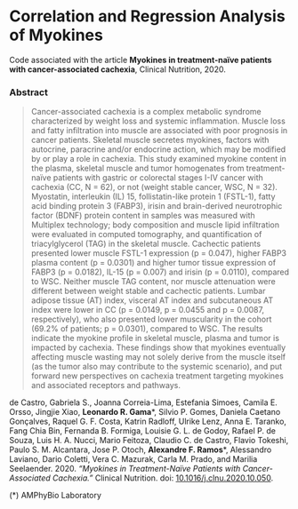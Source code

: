 # Correlation and Regression Analysis of Myokines
Code associated with the article **Myokines in treatment-naïve patients with cancer-associated cachexia**, Clinical Nutrition, 2020.

### Abstract

> Cancer-associated cachexia is a complex metabolic syndrome characterized by weight loss and systemic inflammation. Muscle loss and fatty infiltration into muscle are associated with poor prognosis in cancer patients. Skeletal muscle secretes myokines, factors with autocrine, paracrine and/or endocrine action, which may be modified by or play a role in cachexia. This study examined myokine content in the plasma, skeletal muscle and tumor homogenates from treatment-naïve patients with gastric or colorectal stages I-IV cancer with cachexia (CC, N = 62), or not (weight stable cancer, WSC, N = 32). Myostatin, interleukin (IL) 15, follistatin-like protein 1 (FSTL-1), fatty acid binding protein 3 (FABP3), irisin and brain-derived neurotrophic factor (BDNF) protein content in samples was measured with Multiplex technology; body composition and muscle lipid infiltration were evaluated in computed tomography, and quantification of triacylglycerol (TAG) in the skeletal muscle. Cachectic patients presented lower muscle FSTL-1 expression (p = 0.047), higher FABP3 plasma content (p = 0.0301) and higher tumor tissue expression of FABP3 (p = 0.0182), IL-15 (p = 0.007) and irisin (p = 0.0110), compared to WSC. Neither muscle TAG content, nor muscle attenuation were different between weight stable and cachectic patients. Lumbar adipose tissue (AT) index, visceral AT index and subcutaneous AT index were lower in CC (p = 0.0149, p = 0.0455 and p = 0.0087, respectively), who also presented lower muscularity in the cohort (69.2% of patients; p = 0.0301), compared to WSC. The results indicate the myokine profile in skeletal muscle, plasma and tumor is impacted by cachexia. These findings show that myokines eventually affecting muscle wasting may not solely derive from the muscle itself (as the tumor also may contribute to the systemic scenario), and put forward new perspectives on cachexia treatment targeting myokines and associated receptors and pathways.

de Castro, Gabriela S., Joanna Correia-Lima, Estefania Simoes, Camila E. Orsso, Jingjie Xiao, **Leonardo R. Gama***, Silvio P. Gomes, Daniela Caetano Gonçalves, Raquel G. F. Costa, Katrin Radloff, Ulrike Lenz, Anna E. Taranko, Fang Chia Bin, Fernanda B. Formiga, Louisie G. L. de Godoy, Rafael P. de Souza, Luis H. A. Nucci, Mario Feitoza, Claudio C. de Castro, Flavio Tokeshi, Paulo S. M. Alcantara, Jose P. Otoch, **Alexandre F. Ramos***, Alessandro Laviano, Dario Coletti, Vera C. Mazurak, Carla M. Prado, and Marilia Seelaender. 2020. _“Myokines in Treatment-Naïve Patients with Cancer-Associated Cachexia.”_ Clinical Nutrition. doi: [10.1016/j.clnu.2020.10.050](https://doi.org/10.1016/j.clnu.2020.10.050).

(*) AMPhyBio Laboratory
